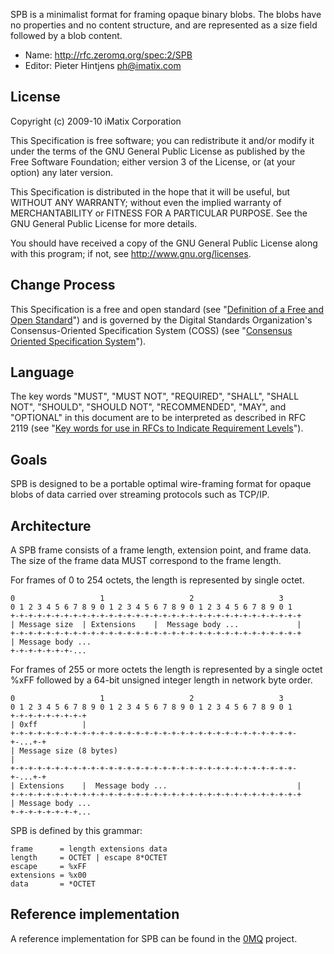 SPB is a minimalist format for framing opaque binary blobs.  The blobs have no properties and no content structure, and are represented as a size field followed by a blob content.

* Name: http://rfc.zeromq.org/spec:2/SPB
* Editor: Pieter Hintjens <ph@imatix.com>

## License

Copyright (c) 2009-10 iMatix Corporation

This Specification is free software; you can redistribute it and/or modify it under the terms of the GNU General Public License as published by the Free Software Foundation; either version 3 of the License, or (at your option) any later version.

This Specification is distributed in the hope that it will be useful, but WITHOUT ANY WARRANTY; without even the implied warranty of MERCHANTABILITY or FITNESS FOR A PARTICULAR PURPOSE. See the GNU General Public License for more details.

You should have received a copy of the GNU General Public License along with this program; if not, see <http://www.gnu.org/licenses>.

## Change Process

This Specification is a free and open standard (see "[Definition of a Free and Open Standard](http://www.digistan.org/open-standard:definition)") and is governed by the Digital Standards Organization's Consensus-Oriented Specification System (COSS) (see "[Consensus Oriented Specification System](http://www.digistan.org/spec:1/COSS)").

## Language

The key words "MUST", "MUST NOT", "REQUIRED", "SHALL", "SHALL NOT", "SHOULD", "SHOULD NOT", "RECOMMENDED",  "MAY", and "OPTIONAL" in this document are to be interpreted as described in RFC 2119 (see "[Key words for use in RFCs to Indicate Requirement Levels](http://tools.ietf.org/html/rfc2119)").

## Goals

SPB is designed to be a portable optimal wire-framing format for opaque blobs of data carried over streaming protocols such as TCP/IP.

## Architecture

A SPB frame consists of a frame length, extension point, and frame data.  The size of the frame data MUST correspond to the frame length.

For frames of 0 to 254 octets, the length is represented by single octet.

```
0                   1                   2                   3
0 1 2 3 4 5 6 7 8 9 0 1 2 3 4 5 6 7 8 9 0 1 2 3 4 5 6 7 8 9 0 1
+-+-+-+-+-+-+-+-+-+-+-+-+-+-+-+-+-+-+-+-+-+-+-+-+-+-+-+-+-+-+-+-+
| Message size  | Extensions    |  Message body ...             |
+-+-+-+-+-+-+-+-+-+-+-+-+-+-+-+-+-+-+-+-+-+-+-+-+-+-+-+-+-+-+-+-+
| Message body ...
+-+-+-+-+-+-+-...

```

For frames of 255 or more octets the length is represented by a single octet %xFF followed by a 64-bit unsigned integer length in network byte order.

```
0                   1                   2                   3
0 1 2 3 4 5 6 7 8 9 0 1 2 3 4 5 6 7 8 9 0 1 2 3 4 5 6 7 8 9 0 1
+-+-+-+-+-+-+-+-+
| 0xff          |
+-+-+-+-+-+-+-+-+-+-+-+-+-+-+-+-+-+-+-+-+-+-+-+-+-+-+-+-+-+-+-+-+-...+-+
| Message size (8 bytes)                                               |
+-+-+-+-+-+-+-+-+-+-+-+-+-+-+-+-+-+-+-+-+-+-+-+-+-+-+-+-+-+-+-+-+-...+-+
| Extensions    |  Message body ...                             |
+-+-+-+-+-+-+-+-+-+-+-+-+-+-+-+-+-+-+-+-+-+-+-+-+-+-+-+-+-+-+-+-+
| Message body ...
+-+-+-+-+-+-+-+...
```

SPB is defined by this grammar:

```
frame      = length extensions data
length     = OCTET | escape 8*OCTET
escape     = %xFF
extensions = %x00
data       = *OCTET
```

## Reference implementation

A reference implementation for SPB can be found in the [0MQ](http://www.zeromq.org) project.

